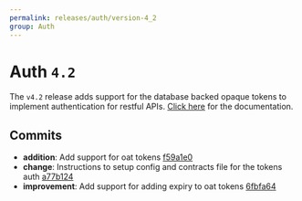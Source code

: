 ```yaml
---
permalink: releases/auth/version-4_2
group: Auth
---
```


# Auth `4.2`
The `v4.2` release adds support for the database backed opaque tokens to implement authentication for restful APIs. [Click here](/guides/auth/api-guard) for the documentation.

## Commits

- **addition**: Add support for oat tokens [f59a1e0](https://github.com/adonisjs/auth/commit/f59a1e05aaaebcefd9ecf448631a8805c9331c8f)
- **change**: Instructions to setup config and contracts file for the tokens auth [a77b124](https://github.com/adonisjs/auth/commit/a77b12403416fb16367da5d3427bbf1a14e3406f)
- **improvement**: Add support for adding expiry to oat tokens [6fbfa64](https://github.com/adonisjs/auth/commit/6fbfa64aeb52db380311b5ec5252e0f637fb8f52)
